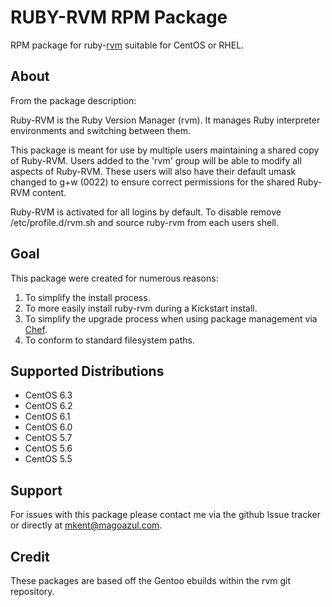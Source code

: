 RUBY-RVM RPM Package
====================

RPM package for ruby-[rvm](http://rvm.beginrescueend.com/) suitable for CentOS or
RHEL.


About
-----

From the package description:

Ruby-RVM is the Ruby Version Manager (rvm). It manages Ruby interpreter 
environments and switching between them.

This package is meant for use by multiple users maintaining a shared copy of
Ruby-RVM. Users added to the 'rvm' group will be able to modify all aspects
of Ruby-RVM. These users will also have their default umask changed to 
g+w (0022) to ensure correct permissions for the shared Ruby-RVM content.

Ruby-RVM is activated for all logins by default. To disable remove
/etc/profile.d/rvm.sh and source ruby-rvm from each users shell.


Goal
-----

This package were created for numerous reasons:

1. To simplify the install process.
2. To more easily install ruby-rvm during a Kickstart install.
3. To simplify the upgrade process when using package management via
   [Chef](http://opscode.com/chef/).
4. To conform to standard filesystem paths.


Supported Distributions
-----------------------

* CentOS 6.3
* CentOS 6.2
* CentOS 6.1
* CentOS 6.0
* CentOS 5.7
* CentOS 5.6
* CentOS 5.5


Support
-------

For issues with this package please contact me via the github Issue tracker or
directly at mkent@magoazul.com.


Credit
------

These packages are based off the Gentoo ebuilds within the rvm git repository.
